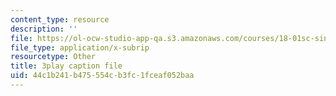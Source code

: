 ```yaml
---
content_type: resource
description: ''
file: https://ol-ocw-studio-app-qa.s3.amazonaws.com/courses/18-01sc-single-variable-calculus-fall-2010/44c1b241b475554cb3fc1fceaf052baa_QEBkT-Pgqos.vtt
file_type: application/x-subrip
resourcetype: Other
title: 3play caption file
uid: 44c1b241-b475-554c-b3fc-1fceaf052baa
---
```


